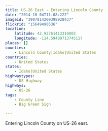```yaml
---
title: US-26 East - Entering Lincoln County
date: "2014-10-04T11:08:22Z"
imageid: "3907814209398928437"
flickrid: "15649496536"
location:
    latitude: 42.92761413310803
    longitude: -114.59409713745117
places: []
counties:
    - Lincoln County|Idaho|United States
countries:
    - United States
states:
    - Idaho|United States
highwaytypes:
    - US Highway
highways:
    - US-26
tags:
    - County Line
    - Big Green Sign

---
```

Entering Lincoln County on US-26 east.